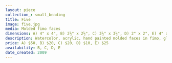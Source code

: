 ```yaml
---
layout: piece
collection_: small_beading
title: Five
image: five.jpg
media: Molded fimo faces
dimensions: A) 4" x 4", B) 2½" x 2½", C) 3½" x 3½", D) 2" x 2", E) 4" x 5"
description: Watercolor, acrylic, hand painted molded faces in fimo, glazed with wood and peyote seed beads.
price: A) $50, B) $20, C) $20, D) $10, E) $25
availability: B, C, D, E
date_created: 2009
---
```

